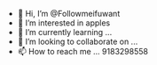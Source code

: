 - 👋 Hi, I’m @Followmeifuwant
- 👀 I’m interested in apples 
- 🌱 I’m currently learning ...
- 💞️ I’m looking to collaborate on ...
- 📫 How to reach me ...
9183298558
<!---
Followmeifuwant/Followmeifuwant is a ✨ special ✨ repository because its `README.md` (this file) appears on your GitHub profile.
You can click the Preview link to take a look at your changes.
--->
